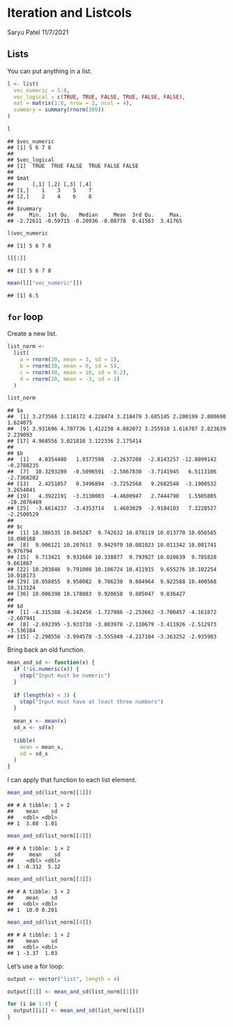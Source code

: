 Iteration and Listcols
================
Saryu Patel
11/7/2021

## Lists

You can put anything in a list.

``` r
l <- list(
  vec_numeric = 5:8,
  vec_logical = c(TRUE, TRUE, FALSE, TRUE, FALSE, FALSE),
  mat = matrix(1:8, nrow = 2, ncol = 4),
  summary = summary(rnorm(100))
)
```

``` r
l
```

    ## $vec_numeric
    ## [1] 5 6 7 8
    ## 
    ## $vec_logical
    ## [1]  TRUE  TRUE FALSE  TRUE FALSE FALSE
    ## 
    ## $mat
    ##      [,1] [,2] [,3] [,4]
    ## [1,]    1    3    5    7
    ## [2,]    2    4    6    8
    ## 
    ## $summary
    ##     Min.  1st Qu.   Median     Mean  3rd Qu.     Max. 
    ## -2.72611 -0.59715 -0.20936 -0.08778  0.41563  3.41765

``` r
l$vec_numeric
```

    ## [1] 5 6 7 8

``` r
l[[1]]
```

    ## [1] 5 6 7 8

``` r
mean(l[["vec_numeric"]])
```

    ## [1] 6.5

## `for` loop

Create a new list.

``` r
list_norm <- 
  list(
    a = rnorm(20, mean = 3, sd = 1),
    b = rnorm(30, mean = 0, sd = 5),
    c = rnorm(40, mean = 10, sd = 0.2),
    d = rnorm(20, mean = -3, sd = 1)
  )
```

``` r
list_norm
```

    ## $a
    ##  [1] 3.273566 3.118172 4.228474 3.218479 3.685145 2.200199 2.800690 1.624075
    ##  [9] 3.931696 4.707736 1.412230 4.082072 3.255918 1.616787 2.823639 2.239093
    ## [17] 4.968556 3.021810 3.122336 2.175414
    ## 
    ## $b
    ##  [1]   4.0354480   1.9377598  -2.2637208  -2.8143257 -12.8899142  -0.2788235
    ##  [7]  10.3293289  -0.5096591  -2.5867830  -3.7141945   6.5113106  -2.7368202
    ## [13]   2.4251057   0.3496894  -3.7252568   9.2682548  -3.1900532   3.2654041
    ## [19]   4.3922191  -3.3130003  -4.4600947   2.7444790   1.5505805 -10.2076469
    ## [25]  -3.6614237  -3.4353714   1.4603029  -2.9184103   7.3228527  -2.2500529
    ## 
    ## $c
    ##  [1] 10.386535 10.045287  9.742632 10.078119 10.013770 10.056585 10.098168
    ##  [8]  9.906121 10.207613  9.942970 10.081023 10.011342 10.081741  9.976794
    ## [15]  9.713421  9.932660 10.338877  9.793927 10.020639  9.785828  9.661867
    ## [22] 10.203846  9.791008 10.106724 10.411915  9.655276 10.102254 10.018173
    ## [29] 10.058855  9.950082  9.706230  9.884964  9.922588 10.400568 10.313124
    ## [36] 10.006398 10.178083  9.920658  9.805047  9.836427
    ## 
    ## $d
    ##  [1] -4.315388 -6.242456 -1.727086 -2.253662 -3.700457 -4.161872 -2.607941
    ##  [8] -2.692395 -3.933738 -3.803978 -2.110679 -3.411926 -2.512973 -3.536184
    ## [15] -2.290556 -3.994570 -3.555949 -4.217104 -3.363252 -2.935903

Bring back an old function.

``` r
mean_and_sd <- function(x) {
  if (!is.numeric(x)) {
    stop("Input must be numeric")
  }
  
  if (length(x) < 3) {
    stop("Input must have at least three numbers")
  }
  
  mean_x <- mean(x)
  sd_x <- sd(x)
  
  tibble(
    mean = mean_x,
    sd = sd_x
  )
}
```

I can apply that function to each list element.

``` r
mean_and_sd(list_norm[[1]])
```

    ## # A tibble: 1 × 2
    ##    mean    sd
    ##   <dbl> <dbl>
    ## 1  3.08  1.01

``` r
mean_and_sd(list_norm[[2]])
```

    ## # A tibble: 1 × 2
    ##     mean    sd
    ##    <dbl> <dbl>
    ## 1 -0.312  5.12

``` r
mean_and_sd(list_norm[[3]])
```

    ## # A tibble: 1 × 2
    ##    mean    sd
    ##   <dbl> <dbl>
    ## 1  10.0 0.201

``` r
mean_and_sd(list_norm[[4]])
```

    ## # A tibble: 1 × 2
    ##    mean    sd
    ##   <dbl> <dbl>
    ## 1 -3.37  1.03

Let’s use a for loop:

``` r
output <- vector("list", length = 4)

output[[1]] <- mean_and_sd(list_norm[[1]])

for (i in 1:4) {
  output[[i]] <- mean_and_sd(list_norm[[i]])
}
```
